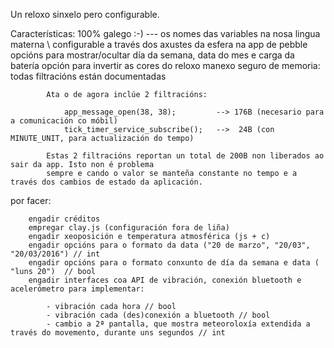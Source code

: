 Un reloxo sinxelo pero configurable.

Características:
        100% galego :-)  --- os nomes das variables na nosa lingua materna \\
        configurable a través dos axustes da esfera na app de pebble
        opcións para mostrar/ocultar día da semana, data do mes e carga da batería
        opción para invertir as cores do reloxo
        manexo seguro de memoria: todas filtracións están documentadas
        
            Ata o de agora inclúe 2 filtracións:
            
                app_message_open(38, 38);         --> 176B (necesario para a comunicación co móbil)
                tick_timer_service_subscribe();   -->  24B (con MINUTE_UNIT, para actualización do tempo)
            
            Estas 2 filtracións reportan un total de 200B non liberados ao sair da app. Isto non é problema
            sempre e cando o valor se manteña constante no tempo e a través dos cambios de estado da aplicación.
        
        
por facer:

        engadir créditos
        empregar clay.js (configuración fora de liña)
        engadir xeoposición e temperatura atmosférica (js + c)
        engadir opcións para o formato da data ("20 de marzo", "20/03", "20/03/2016") // int
        engadir opcións para o formato conxunto de día da semana e data ( "luns 20")  // bool
        engadir interfaces coa API de vibración, conexión bluetooth e acelerómetro para implementar:
        
            - vibración cada hora // bool
            - vibración cada (des)conexión a bluetooth // bool
            - cambio a 2ª pantalla, que mostra meteoroloxía extendida a través do movemento, durante uns segundos // int
